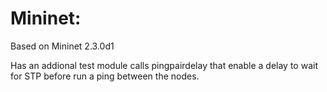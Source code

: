 Mininet: 
========================================================

Based on Mininet 2.3.0d1

Has an addional test module calls pingpairdelay that enable a delay to wait for STP before run a ping between the nodes.
